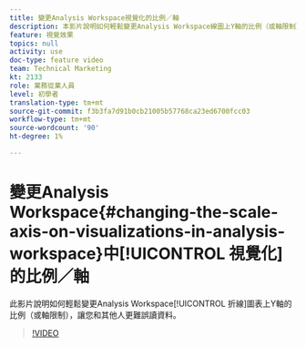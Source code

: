 ```yaml
---
title: 變更Analysis Workspace視覺化的比例／軸
description: 本影片說明如何輕鬆變更Analysis Workspace線圖上Y軸的比例（或軸限制），讓您和其他人更難誤讀資料。
feature: 視覺效果
topics: null
activity: use
doc-type: feature video
team: Technical Marketing
kt: 2133
role: 業務從業人員
level: 初學者
translation-type: tm+mt
source-git-commit: f3b3fa7d91b0cb21005b57768ca23ed6700fcc03
workflow-type: tm+mt
source-wordcount: '90'
ht-degree: 1%

---
```



# 變更Analysis Workspace{#changing-the-scale-axis-on-visualizations-in-analysis-workspace}中[!UICONTROL 視覺化]的比例／軸

此影片說明如何輕鬆變更Analysis Workspace[!UICONTROL 折線]圖表上Y軸的比例（或軸限制），讓您和其他人更難誤讀資料。

>[!VIDEO](https://video.tv.adobe.com/v/24708/?quality=12)
